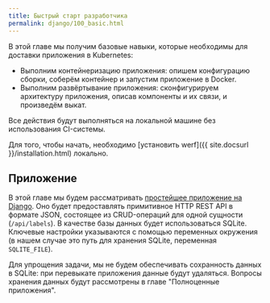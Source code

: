 ```yaml
---
title: Быстрый старт разработчика
permalink: django/100_basic.html
---
```


В этой главе мы получим базовые навыки, которые необходимы для доставки приложения в Kubernetes: 
- Выполним контейнеризацию приложения: опишем конфигурацию сборки, соберём контейнер и запустим приложение в Docker.
- Выполним развёртывание приложения: сконфигурируем архитектуру приложения, описав компоненты и их связи, и произведём выкат. 

Все действия будут выполняться на локальной машине без использования CI-системы. 

Для того, чтобы начать, необходимо [установить werf]({{ site.docsurl }}/installation.html) локально.

## Приложение

В этой главе мы будем рассматривать [простейшее приложение на Django](https://github.com/werf/werf-guides/tree/master/examples/django/000_app). Оно будет предоставлять примитивное HTTP REST API в формате JSON, состоящее из CRUD-операций для одной сущности (`/api/labels`). В качестве базы данных будет использоваться SQLite. Ключевые настройки указываются с помощью переменных окружения (в нашем случае это путь для хранения SQLite, переменная `SQLITE_FILE`).

Для упрощения задачи, мы не будем обеспечивать сохранность данных в SQLite: при перевыкате приложения данные будут удаляться. Вопросы хранения данных будут рассмотрены в главе "Полноценные приложения".

